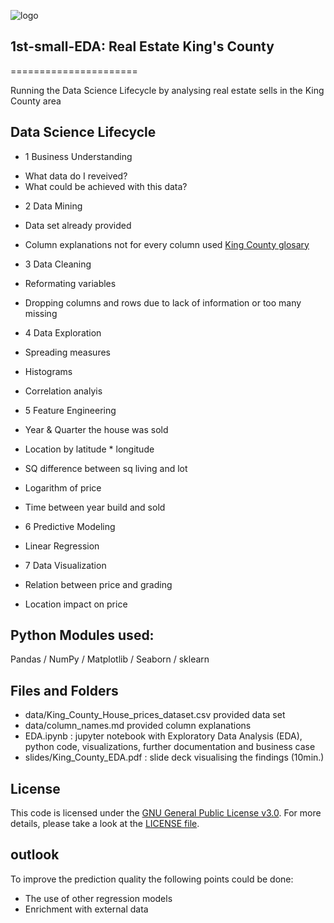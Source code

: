 ![logo](https://github.com/argv1/1st-small-EDA/images/map.jpg)

## 1st-small-EDA: Real Estate King's County
======================

Running the Data Science Lifecycle by analysing real estate sells in the King County area

## Data Science Lifecycle

- 1 Business Understanding
 * What data do I reveived?
 * What could be achieved with this data?

- 2 Data Mining
 - Data set already provided
 - Column explanations not for every column
   used [King County glosary](https://www.kingcounty.gov/depts/records-licensing/archives/research-guides/glossary.aspx)
 
- 3 Data Cleaning
 - Reformating variables
 - Dropping columns and rows due to lack of information or too many missing
 
- 4 Data Exploration
 - Spreading measures
 - Histograms
 - Correlation analyis
 
- 5 Feature Engineering
 - Year & Quarter the house was sold
 - Location by latitude * longitude
 - SQ difference between sq living and lot
 - Logarithm of price
 - Time between year build and sold
 
- 6 Predictive Modeling
 - Linear Regression
 
- 7 Data Visualization
 - Relation between price and grading
 - Location impact on price


## Python Modules used:
Pandas / NumPy / Matplotlib / Seaborn / sklearn


## Files and Folders

- data/King_County_House_prices_dataset.csv provided data set
- data/column_names.md provided column explanations
- EDA.ipynb : jupyter notebook with Exploratory Data Analysis (EDA), python code, visualizations, further documentation and business case
- slides/King_County_EDA.pdf : slide deck visualising the findings (10min.)


## License

This code is licensed under the [GNU General Public License v3.0](https://choosealicense.com/licenses/gpl-3.0/). 
For more details, please take a look at the [LICENSE file](https://github.com/argv1/goodXtausch/blob/master/LICENSE).


## outlook
To improve the prediction quality the following points could be done:
- The use of other regression models 
- Enrichment with external data
